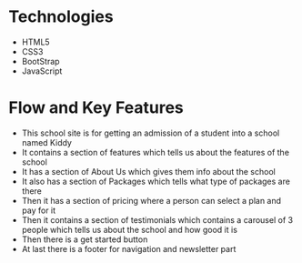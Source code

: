 # Technologies

- HTML5
- CSS3
- BootStrap
- JavaScript

# Flow and Key Features

- This school site is for getting an admission of a student into a school named Kiddy
- It contains a section of features which tells us about the features of the school
- It has a section of About Us which gives them info about the school
- It also has a section of Packages which tells what type of packages are there
- Then it has a section of pricing where a person can select a plan and pay for it
- Then it contains a section of testimonials which contains a carousel of 3 people which tells us about the school and how good it is
- Then there is a get started button
- At last there is a footer for navigation and newsletter part
